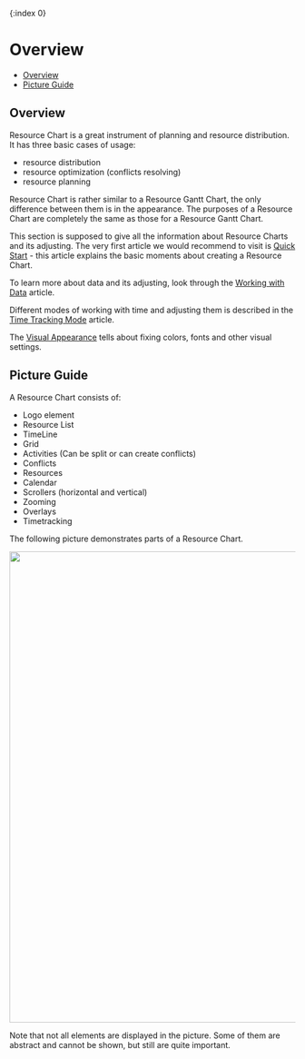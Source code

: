 {:index 0}
# Overview

* [Overview](#overview)
* [Picture Guide](#picture_guide)

## Overview

Resource Chart is a great instrument of planning and resource distribution. It has three basic cases of usage:
<ul>
<li>resource distribution</li>
<li>resource optimization (conflicts resolving)</li>
<li>resource planning</li>
</ul>

Resource Chart is rather similar to a Resource Gantt Chart, the only difference between them is in the appearance. The purposes of a Resource Chart are completely the same as those for a Resource Gantt Chart.

This section is supposed to give all the information about Resource Charts and its adjusting. The very first article we would recommend to visit is [Quick Start](Quick_Start) - this article explains the basic moments about creating a Resource Chart. 

To learn more about data and its adjusting, look through the [Working with Data](Working_With_Data) article. 

Different modes of working with time and adjusting them is described in the [Time Tracking Mode](Time_Tracking_Mode) article.

The [Visual Appearance](Visual_Appearance) tells about fixing colors, fonts and other visual settings.


## Picture Guide

A Resource Chart consists of:

<ul>
<li>Logo element</li>
<li>Resource List</li>
<li>TimeLine</li>
<li>Grid</li>
<li>Activities (Can be split or can create conflicts)</li>
<li>Conflicts</li>
<li>Resources</li>
<li>Calendar </li>
<li>Scrollers (horizontal and vertical)</li>
<li>Zooming</li>
<li>Overlays</li>
<li>Timetracking</li>
</ul>

The following picture demonstrates parts of a Resource Chart.

<img src="https://static.anychart.com/images/resource\_charts/development\_team\_plan.png" width = "830"/>

Note that not all elements are displayed in the picture. Some of them are abstract and cannot be shown, but still are quite important. 